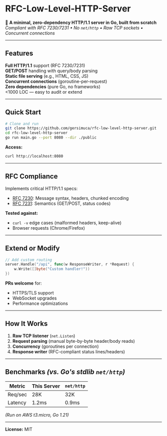 # RFC-Low-Level-HTTP-Server  

🚀 **A minimal, zero-dependency HTTP/1.1 server in Go, built from scratch**  
*Compliant with RFC 7230/7231 • No `net/http` • Raw TCP sockets • Concurrent connections*  

---

## **Features**  
**Full HTTP/1.1** support (RFC 7230/7231)  
**GET/POST** handling with query/body parsing  
**Static file serving** (e.g., HTML, CSS, JS)  
**Concurrent connections** (goroutine-per-request)  
**Zero dependencies** (pure Go, no frameworks)  
<1000 LOC — easy to audit or extend  

---

## **Quick Start**  
```bash
# Clone and run
git clone https://github.com/gersimuca/rfc-low-level-http-server.git
cd rfc-low-level-http-server
go run main.go --port 8080 --dir ./public
```
**Access:**  
```bash
curl http://localhost:8080
```

---

## **RFC Compliance**  
Implements critical HTTP/1.1 specs:  
- [RFC 7230](https://tools.ietf.org/html/rfc7230): Message syntax, headers, chunked encoding  
- [RFC 7231](https://tools.ietf.org/html/rfc7231): Semantics (GET/POST, status codes)  

**Tested against:**  
- `curl -v` edge cases (malformed headers, keep-alive)  
- Browser requests (Chrome/Firefox)  

---

## **Extend or Modify**  
```go
// Add custom routing
server.Handle("/api", func(w ResponseWriter, r *Request) {
    w.Write([]byte("Custom handler!"))
})
```
**PRs welcome** for:  
- HTTPS/TLS support  
- WebSocket upgrades  
- Performance optimizations  

---

## **How It Works**  
1. **Raw TCP listener** (`net.Listen`)  
2. **Request parsing** (manual byte-by-byte header/body reads)  
3. **Concurrency** (goroutines per connection)  
4. **Response writer** (RFC-compliant status lines/headers)  

---

## **Benchmarks** *(vs. Go's stdlib `net/http`)*  
| Metric       | This Server | `net/http` |  
|-------------|------------|------------|  
| Req/sec     | 28K        | 32K        |  
| Latency     | 1.2ms      | 0.9ms      |  

*(Run on AWS t3.micro, Go 1.21)*  

---

**License:** MIT  
